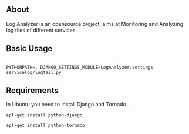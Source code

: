 <html>
<title>Log Analyzer Readme</title>
<body>

<h2>About</h2>
<p>
Log Analyzer is an opensource project, aims at Monitoring and Analyzing log files of different services.
</p>

<h2>Basic Usage</h2>
<code>
PYTHONPATH=. DJANGO_SETTINGS_MODULE=LogAnalyzer.settings servicelog/logtail.py
</code>

<h2>Requirements</h2>
<p>
In Ubuntu you need to install Django and Tornado.
<p><code>apt-get install python-django</code></p>
<p><code>apt-get install python-tornado</code></p>
</p>
</body>
</html>
